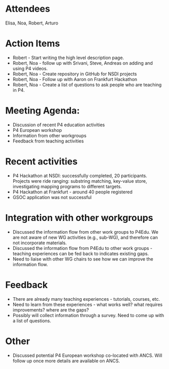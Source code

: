 Attendees
======
 Elisa, Noa, Robert, Arturo

Action Items
======
* Robert - Start writing the high level description page.
* Robert, Noa - follow up with Srivani, Steve, Andreas on adding and using P4 videos.
* Robert, Noa - Create repository in GitHub for NSDI projects
* Robert, Noa - Follow up with Aaron on Frankfurt Hackathon
* Robert, Noa - Create a list of questions to ask people who are teaching in P4.


Meeting Agenda:
======
* Discussion of recent P4 education activities
* P4 European workshop
* Information from other workgroups
* Feedback from teaching activities

Recent activities
==========
* P4 Hackathon at NSDI: successfully completed, 20 participants. Projects were ride ranging: substring matching, key-value store,  investigating mapping programs to different targets.
* P4 Hackathon at Frankfurt - around 40 people registered
* GSOC application was not successful

Integration with other workgroups
=================================
* Discussed the information flow from other work groups to P4Edu. We are not aware of new WG activities (e.g., sub-WG), and therefore can not incorporate materials.
* Discussed the information flow from P4Edu to other work groups - teaching experiences can be fed back to indicates existing gaps.
* Need to liaise with other WG chairs to see how we can improve the information flow.


Feedback
========
* There are already many teaching experiences - tutorials, courses, etc.
* Need to learn from these experiences - what works well? what requires improvements? where are the gaps?
* Possibly will collect information through a survey. Need to come up with a list of questions.

Other
=====
* Discussed potential P4 European workshop co-located with ANCS. Will follow up once more details are available on ANCS. 


